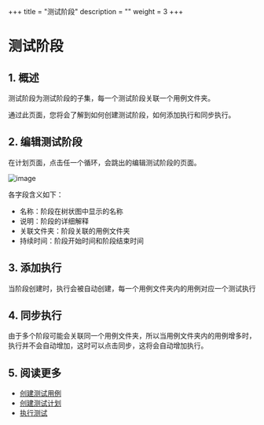 +++
title = "测试阶段"
description = ""
weight = 3
+++

# 测试阶段

## 1. 概述

测试阶段为测试阶段的子集，每一个测试阶段关联一个用例文件夹。

通过此页面，您将会了解到如何创建测试阶段，如何添加执行和同步执行。

## 2. 编辑测试阶段

在计划页面，点击任一个循环，会跳出的编辑测试阶段的页面。

![image](/docs/user-guide/test/plan/image/TestPlan-04.png)

各字段含义如下：
- 名称：阶段在树状图中显示的名称
- 说明：阶段的详细解释
- 关联文件夹：阶段关联的用例文件夹
- 持续时间：阶段开始时间和阶段结束时间 

## 3. 添加执行

当阶段创建时，执行会被自动创建，每一个用例文件夹内的用例对应一个测试执行

## 4. 同步执行

由于多个阶段可能会关联同一个用例文件夹，所以当用例文件夹内的用例增多时，执行并不会自动增加，这时可以点击同步，这将会自动增加执行。

## 5. 阅读更多

- [创建测试用例](../create)
- [创建测试计划](../)
- [执行测试](../../execution/whatis)